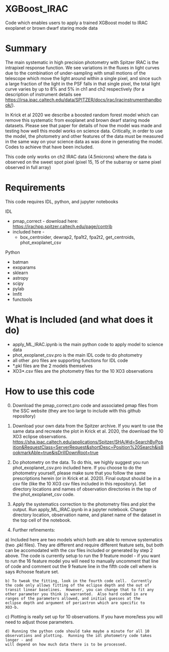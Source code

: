# XGBoost_IRAC
Code which enables users to apply a trained XGBoost model to
 IRAC exoplanet or brown dwarf staring mode data

# Summary
The main systematic in high precision photometry with Spitzer IRAC  is
the intrapixel response function.  We see variations in the fluxes in
light curves due to the combination of under-sampling with small
motions of the telescope which move the light around within a single
pixel, and since such a large fraction of the light in the PSF falls
in that single pixel, the total light curve varies by up to 8% and
5% in ch1 and ch2 respectively (for a description of instrument details
see
https://irsa.ipac.caltech.edu/data/SPITZER/docs/irac/iracinstrumenthandbook/).

In Krick et al 2020 we describe a boosted random forest model which can
remove this systematic from exoplanet and brown dearf staring mode
datasets.  Please see that paper for details of how the model was made
and testing how well this model works on science data.  Critically, in
order to use the model, the photometry and other features of the data
must be measured in the same way on your science data as was done in
generating the model.  Codes to achieve that have been included.

This code only works on ch2 IRAC data (4.5microns) where the data is
observed on the sweet spot pixel (pixel 15, 15 of the subarray or same
pixel observed in full array)

# Requirements
This code requires IDL, python, and jupyter notebooks
 
 IDL
 - pmap_correct - download here:  https://irachpp.spitzer.caltech.edu/page/contrib
 - included here -
	  - box_centroider, dewrap2, fpa1t2, fpa2t2, get_centroids,
		 phot_exoplanet_csv

Python
 - batman
 - exoparams
 - sklearn
 - astropy
 - scipy
 - pylab
 - lmfit
 - functools

# What is Included (and what does it do)
 - apply_ML_IRAC.ipynb is the main python code to apply model to science
data
 - phot_exoplanet_csv.pro is the main IDL code to do photometry
 - all other .pro files are supporting functions for IDL code
 - *.pkl files are the 2 models themselves
 - XO3*.csv files are the photometry files for the 10 XO3 observations
 

# How to use this code

0. Download the pmap_correct.pro code and associated pmap files from the SSC
website (they are too large to include with this github repository)

1. Download your own data from the Spitzer archive.  If you want to
   use the same data and recreate the plot in Krick et al. 2020, the
   download the 10 XO3 eclipse
   observations. https://sha.ipac.caltech.edu/applications/Spitzer/SHA/#id=SearchByPosition&RequestClass=ServerRequest&shortDesc=Position%20Search&isBookmarkAble=true&isDrillDownRoot=true

2. Do photometry on the data.  To do this, we highly suggest you run
   phot_exoplanet_csv.pro included here.  If you choose to do the
   photometry yourself, please make sure that you follow the same
   prescriptions herein (or in Krick et al. 2020).  Final output
   should be in a csv file (like the 10 XO3 csv files included in this
   repository).  Set directory locations and names of observation
   directories in the top of the phot_exoplanet_csv code.

3. Apply the systematics correction to the photometry files and plot
   the output.  Run apply_ML_IRAC.ipynb in a jupyter notebook.  Change
   directory location, observation name, and planet name of the dataset in the top
   cell of the notebook.
 
 4. Further refinements:
 
   a)   Included here are two models which both are able to remove
   systematics (two .pkl files).  They are different and require
   different feature sets, but both can be accomodated with the csv
   files included or generated by step 2 above.  The code is currently
   setup to run the 9 feature model - if you want to run the 16
   feature model you will need to manually uncomment that line of code
   and comment out the 9 feature line in the fifth code cell where is
   says #choose feature set.

	b) To tweak the fitting, look in the fourth code cell.  Currently
    the code only allows fitting of the eclipse depth and the out of
    transit linear baselines.  However, you can change that to fit any
    other parameter you think is warranted.  Also hard coded in are
    ranges of the parameters allowed, and initial guesses at the
    eclipse depth and argument of periastron which are specific to
    XO3-b.
	
   c) Plotting is really set up for 10 observations.  If you have
   more/less you will need to adjust those parameters.

	d) Running the python code should take maybe a minute for all 10
    observations and plotting.  Running the idl photometry code takes longer - and
    will depend on how much data there is to be processed.
	
